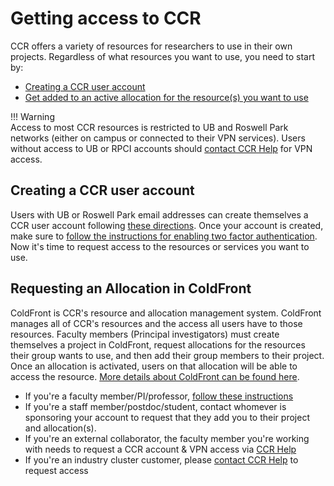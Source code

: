 # Getting access to CCR

CCR offers a variety of resources for researchers to use in their own projects.
Regardless of what resources you want to use, you need to start by:

- [Creating a CCR user account](#creating-a-ccr-user-account)
- [Get added to an active allocation for the resource(s) you want to use](#requesting-an-allocation-in-coldfront)

!!! Warning  
    Access to most CCR resources is restricted to UB and Roswell Park networks (either on campus or connected to their VPN services).  Users without access to UB or RPCI accounts should [contact CCR Help](help.md) for VPN access.

## Creating a CCR user account

Users with UB or Roswell Park email addresses can create themselves a CCR user account following [these directions](portals/idm.md#create-a-ccr-system-account).  Once your account is created, make sure to [follow the instructions for enabling two factor authentication](portals/idm.md#managing-two-factor-authentication).  Now it's time to request access to the resources or services you want to use.

## Requesting an Allocation in ColdFront

ColdFront is CCR's resource and allocation management system.  ColdFront manages all of CCR's resources and the access all users have to those resources.  Faculty members (Principal investigators) must create themselves a project in ColdFront, request allocations for the resources their group wants to use, and then add their group members to their project.  Once an allocation is activated, users on that allocation will be able to access the resource.  [More details about ColdFront can be found here](portals/coldfront.md).

- If you're a faculty member/PI/professor, [follow these instructions](portals/coldfront.md#project-setup)  
- If you're a staff member/postdoc/student, contact whomever is sponsoring your account to request that they add you to their project and allocation(s).    
- If you're an external collaborator, the faculty member you're working with needs to request a CCR account & VPN access via [CCR Help](help.md)  
- If you're an industry cluster customer, please [contact CCR Help](help.md) to request access  
